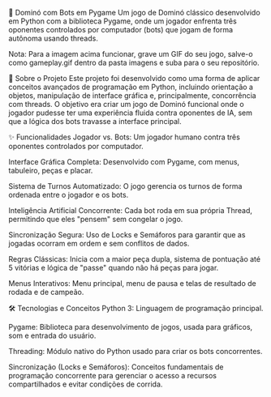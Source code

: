 
🎲 Dominó com Bots em Pygame
Um jogo de Dominó clássico desenvolvido em Python com a biblioteca Pygame, onde um jogador enfrenta três oponentes controlados por computador (bots) que jogam de forma autônoma usando threads.

Nota: Para a imagem acima funcionar, grave um GIF do seu jogo, salve-o como gameplay.gif dentro da pasta imagens e suba para o seu repositório.

📖 Sobre o Projeto
Este projeto foi desenvolvido como uma forma de aplicar conceitos avançados de programação em Python, incluindo orientação a objetos, manipulação de interface gráfica e, principalmente, concorrência com threads. O objetivo era criar um jogo de Dominó funcional onde o jogador pudesse ter uma experiência fluida contra oponentes de IA, sem que a lógica dos bots travasse a interface principal.

✨ Funcionalidades
Jogador vs. Bots: Um jogador humano contra três oponentes controlados por computador.

Interface Gráfica Completa: Desenvolvido com Pygame, com menus, tabuleiro, peças e placar.

Sistema de Turnos Automatizado: O jogo gerencia os turnos de forma ordenada entre o jogador e os bots.

Inteligência Artificial Concorrente: Cada bot roda em sua própria Thread, permitindo que eles "pensem" sem congelar o jogo.

Sincronização Segura: Uso de Locks e Semáforos para garantir que as jogadas ocorram em ordem e sem conflitos de dados.

Regras Clássicas: Inicia com a maior peça dupla, sistema de pontuação até 5 vitórias e lógica de "passe" quando não há peças para jogar.

Menus Interativos: Menu principal, menu de pausa e telas de resultado de rodada e de campeão.

🛠️ Tecnologias e Conceitos
Python 3: Linguagem de programação principal.

Pygame: Biblioteca para desenvolvimento de jogos, usada para gráficos, som e entrada do usuário.

Threading: Módulo nativo do Python usado para criar os bots concorrentes.

Sincronização (Locks e Semáforos): Conceitos fundamentais de programação concorrente para gerenciar o acesso a recursos compartilhados e evitar condições de corrida.
